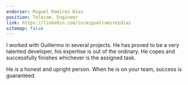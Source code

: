 ```yaml
---
endorser: Miguel Ramírez Díaz
position: Telecom. Engineer
link: https://linkedin.com/in/miguelramirezdiaz
sitemap: false
---
```


I worked with Guillermo in several projects. He has proved to be a very talented developer, his expertise is out of the ordinary.
He copes and successfully finishes whichever is the assigned task.

He is a honest and upright person. When he is on your team, success is guaranteed.
